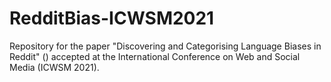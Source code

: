 # RedditBias-ICWSM2021
Repository for the paper "Discovering and Categorising Language Biases in Reddit" () accepted at the International Conference on Web and Social Media (ICWSM 2021).
